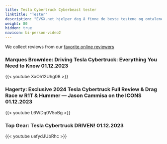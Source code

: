 ```yaml
---
title: Tesla Cybertruck Cyberbeast tester
linktitle: "Tester"
description: "EVKX.net hjelper deg å finne de beste testene og omtalene av denne modellen. "
weight: 80
hidden: true
navicon: bi-person-video2
---
```

We collect reviews from our [favorite online reviewers](/guides/evreviewers/)

### Marques Brownlee: Driving Tesla Cybertruck: Everything You Need to Know 01.12.2023

{{< youtube XxOh12Uhg08 >}}

### Hagerty: Exclusive 2024 Tesla Cybertruck Full Review & Drag Race w R1T & Hummer — Jason Cammisa on the ICONS 01.12.2023

{{< youtube L6WDq0V5oBg >}}

### Top Gear: Tesla Cybertruck DRIVEN! 01.12.2023

{{< youtube uefydJUbRhc >}}

